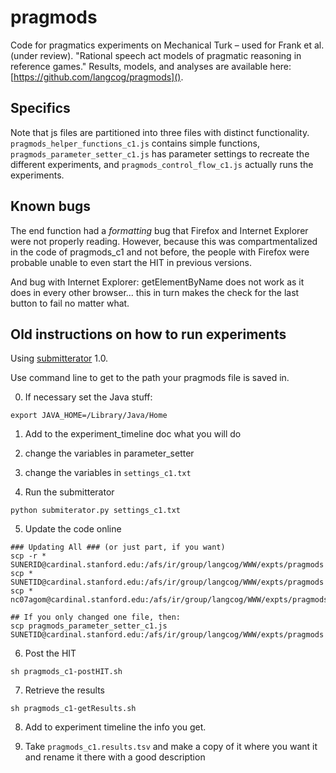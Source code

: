 pragmods
========

Code for pragmatics experiments on Mechanical Turk – used for Frank et al. (under review). "Rational speech act models of pragmatic reasoning in reference games." Results, models, and analyses are available here: [https://github.com/langcog/pragmods]().

## Specifics

Note that js files are partitioned into three files with distinct functionality. `pragmods_helper_functions_c1.js` contains simple functions, `pragmods_parameter_setter_c1.js` has parameter settings to recreate the different experiments, and `pragmods_control_flow_c1.js` actually runs the experiments.

## Known bugs

The end function had a *formatting* bug that Firefox and Internet Explorer were not properly reading. However, because this was compartmentalized in the code of pragmods_c1 and not before, the people with Firefox were probable unable to even start the HIT in previous versions.

And bug with Internet Explorer: getElementByName does not work as it does in every other browser... this in turn makes the check for the last button to fail no matter what.

## Old instructions on how to run experiments

Using [submitterator](https://github.com/danlassiter/Submiterator) 1.0.

Use command line to get to the path your pragmods file is saved in.

0) If necessary set the Java stuff:

`export JAVA_HOME=/Library/Java/Home`

1) Add to the experiment_timeline doc what you will do

2) change the variables in parameter_setter

3) change the variables in `settings_c1.txt`

4) Run the submitterator

`python submiterator.py settings_c1.txt`

5) Update the code online

```
### Updating All ### (or just part, if you want)
scp -r * SUNERID@cardinal.stanford.edu:/afs/ir/group/langcog/WWW/expts/pragmods
scp * SUNETID@cardinal.stanford.edu:/afs/ir/group/langcog/WWW/expts/pragmods
scp * nc07agom@cardinal.stanford.edu:/afs/ir/group/langcog/WWW/expts/pragmods

## If you only changed one file, then:
scp pragmods_parameter_setter_c1.js SUNETID@cardinal.stanford.edu:/afs/ir/group/langcog/WWW/expts/pragmods
```

6) Post the HIT

`sh pragmods_c1-postHIT.sh`

7) Retrieve the results

`sh pragmods_c1-getResults.sh`

8) Add to experiment timeline the info you get.

9) Take `pragmods_c1.results.tsv` and make a copy of it where you want it and rename it there with a good description
